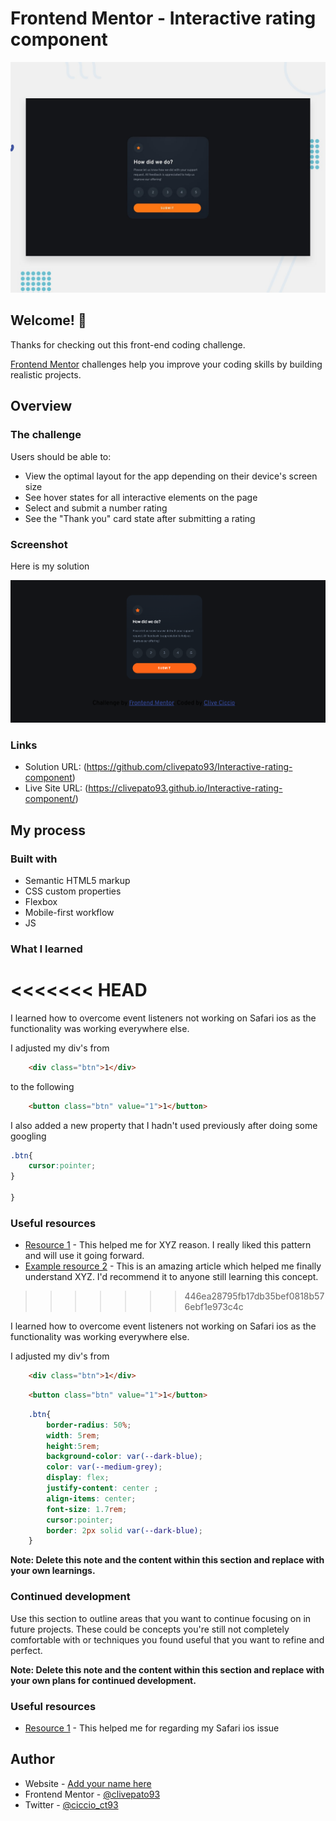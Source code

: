 # Frontend Mentor - Interactive rating component

![Design preview for the Interactive rating component coding challenge](./design/desktop-preview.jpg)

## Welcome! 👋

Thanks for checking out this front-end coding challenge.

[Frontend Mentor](https://www.frontendmentor.io) challenges help you improve your coding skills by building realistic projects.

## Overview

### The challenge

Users should be able to:

- View the optimal layout for the app depending on their device's screen size
- See hover states for all interactive elements on the page
- Select and submit a number rating
- See the "Thank you" card state after submitting a rating

### Screenshot

Here is my solution

![](./images/solution.png)

### Links

- Solution URL: (https://github.com/clivepato93/Interactive-rating-component)
- Live Site URL: (https://clivepato93.github.io/Interactive-rating-component/)

## My process

### Built with

- Semantic HTML5 markup
- CSS custom properties
- Flexbox
- Mobile-first workflow
- JS

### What I learned
<<<<<<< HEAD
=======

I learned how to overcome event listeners not working on Safari ios as the functionality was working everywhere else.

I adjusted my div's from 

```html
    <div class="btn">1</div> 
```
to the following

```html
    <button class="btn" value="1">1</button> 
```

I also added a new property that I hadn't used previously after doing some googling 
```css
.btn{
    cursor:pointer;
}

}
```

### Useful resources

- [Resource 1](https://stackoverflow.com/questions/57334793/touch-click-and-input-event-listeners-not-firing-ios) - This helped me for XYZ reason. I really liked this pattern and will use it going forward.
- [Example resource 2](https://www.example.com) - This is an amazing article which helped me finally understand XYZ. I'd recommend it to anyone still learning this concept.
>>>>>>> 446ea28795fb17db35bef0818b576ebf1e973c4c

I learned how to overcome event listeners not working on Safari ios as the functionality was working everywhere else.

I adjusted my div's from

```html
    <div class="btn">1</div> 
```
```html
    <button class="btn" value="1">1</button> 
```

```css
    .btn{
        border-radius: 50%;
        width: 5rem;
        height:5rem;
        background-color: var(--dark-blue);
        color: var(--medium-grey);
        display: flex;
        justify-content: center ;
        align-items: center;
        font-size: 1.7rem;
        cursor:pointer;
        border: 2px solid var(--dark-blue);
    }

```

**Note: Delete this note and the content within this section and replace with your own learnings.**

### Continued development

Use this section to outline areas that you want to continue focusing on in future projects. These could be concepts you're still not completely comfortable with or techniques you found useful that you want to refine and perfect.

**Note: Delete this note and the content within this section and replace with your own plans for continued development.**

### Useful resources

- [Resource 1](https://stackoverflow.com/questions/57334793/touch-click-and-input-event-listeners-not-firing-ios) - This helped me for regarding my Safari ios issue

## Author

- Website - [Add your name here](https://www.your-site.com)
- Frontend Mentor - [@clivepato93](https://www.frontendmentor.io/profile/clivepato93)
- Twitter - [@ciccio_ct93](https://www.twitter.com/ciccio_ct93)



